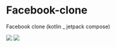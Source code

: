 # Facebook-clone
Facebook clone (kotlin _ jetpack compose)

<img src="https://i.ibb.co/fX1j5TD/fcbe7df7-e0c4-4ba3-9b9b-7894af80c956.jpg"/>

<img src="blob:https://web.whatsapp.com/df959eb9-84e4-4859-86e7-f6b725748ad6"/>

